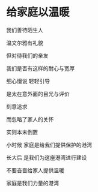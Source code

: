 # 给家庭以温暖

我们善待陌生人

温文尔雅有礼貌

但对待我们的亲友

我们是否有这样的耐心与宽厚

细心慢说 轻轻引导

是太在意外面的目光与评价

刻意追求

而忽略了家人的关怀

实则本末倒置

小时候 家庭是给我们提供保护的港湾

长大后 是我们为这座港湾进行建设

不要吝啬给家人提供温暖

家庭是我们力量的港湾